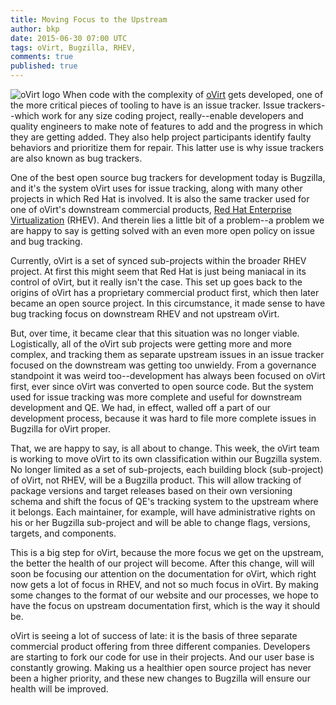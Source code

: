 ```yaml
---
title: Moving Focus to the Upstream
author: bkp
date: 2015-06-30 07:00 UTC
tags: oVirt, Bugzilla, RHEV, 
comments: true
published: true
---
```

![oVirt logo](blog/ovirt-logo.png) When code with the complexity of [oVirt](http://www.ovirt.org) gets developed, one of the more critical pieces of tooling to have is an issue tracker. Issue trackers--which work for any size coding project, really--enable developers and quality engineers to make note of features to add and the progress in which they are getting added. They also help project participants identify faulty behaviors and prioritize them for repair. This latter use is why issue trackers are also known as bug trackers. 

One of the best open source bug trackers for development today is Bugzilla, and it's the system oVirt uses for issue tracking, along with many other projects in which Red Hat is involved. It is also the same tracker used for one of oVirt's downstream commercial products, [Red Hat Enterprise Virtualization](http://www.redhat.com/en/technologies/virtualization) (RHEV). And therein lies a little bit of a problem--a problem we are happy to say is getting solved with an even more open policy on issue and bug tracking. 

Currently, oVirt is a set of synced sub-projects within the broader RHEV project. At first this might seem that Red Hat is just being maniacal in its control of oVirt, but it really isn't the case. This set up goes back to the origins of oVirt has a proprietary commercial product first, which then later became an open source project. In this circumstance, it made sense to have bug tracking focus on downstream RHEV and not upstream oVirt. 

But, over time, it became clear that this situation was no longer viable. Logistically, all of the oVirt sub projects were getting more and more complex, and tracking them as separate upstream issues in an issue tracker focused on the downstream was getting too unwieldy. From a governance standpoint it was weird too--development has always been focused on oVirt first, ever since oVirt was converted to open source code. But the system used for issue tracking was more complete and useful for downstream development and QE. We had, in effect, walled off a part of our development process, because it was hard to file more complete issues in Bugzilla for oVirt proper. 

That, we are happy to say, is all about to change. This week, the oVirt team is working to move oVirt to its own classification within our Bugzilla system. No longer limited as a set of sub-projects, each building block (sub-project) of oVirt, not RHEV, will be a Bugzilla product. This will allow tracking of package versions and target releases based on their own versioning schema and shift the focus of QE's tracking system to the upstream where it belongs. Each maintainer, for example, will have administrative rights on his or her Bugzilla sub-project and will be able to change flags, versions, targets, and components. 

This is a big step for oVirt, because the more focus we get on the upstream, the better the health of our project will become. After this change, will will soon be focusing our attention on the documentation for oVirt, which right now gets a lot of focus in RHEV, and not so much focus in oVirt. By making some changes to the format of our website and our processes, we hope to have the focus on upstream documentation first, which is the way it should be. 

oVirt is seeing a lot of success of late: it is the basis of three separate commercial product offering from three different companies. Developers are starting to fork our code for use in their projects. And our user base is constantly growing. Making us a healthier open source project has never been a higher priority, and these new changes to Bugzilla will ensure our health will be improved.
